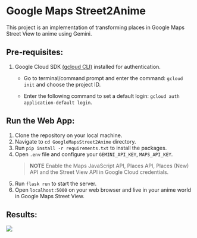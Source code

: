 # Google Maps Street2Anime
This project is an implementation of transforming places in Google Maps Street View to anime using Gemini.

## Pre-requisites:

1. Google Cloud SDK [(gcloud CLI)](https://cloud.google.com/sdk/docs/install) installed for authentication.
   
   - Go to terminal/command prompt and enter the command: `gcloud init` and choose the project ID.
     
   - Enter the following command to set a default login: `gcloud auth application-default login`.

## Run the Web App:

1. Clone the repository on your local machine.
2. Navigate to `cd GoogleMapsStreet2Anime` directory.
3. Run `pip install -r requirements.txt` to install the packages.
4. Open `.env` file and configure your `GEMINI_API_KEY`, `MAPS_API_KEY`.
   > **NOTE**
   > Enable the Maps JavaScript API, Places API, Places (New) API and the Street View API in Google Cloud credentials.
   > 
6. Run `flask run` to start the server.
7. Open `localhost:5000` on your web browser and live in your anime world in Google Maps Street View.

## Results:
<img src="https://github.com/NSTiwari/GoogleMapsStreet2Anime/blob/main/static/gemini_google_maps_anime.gif"/>

